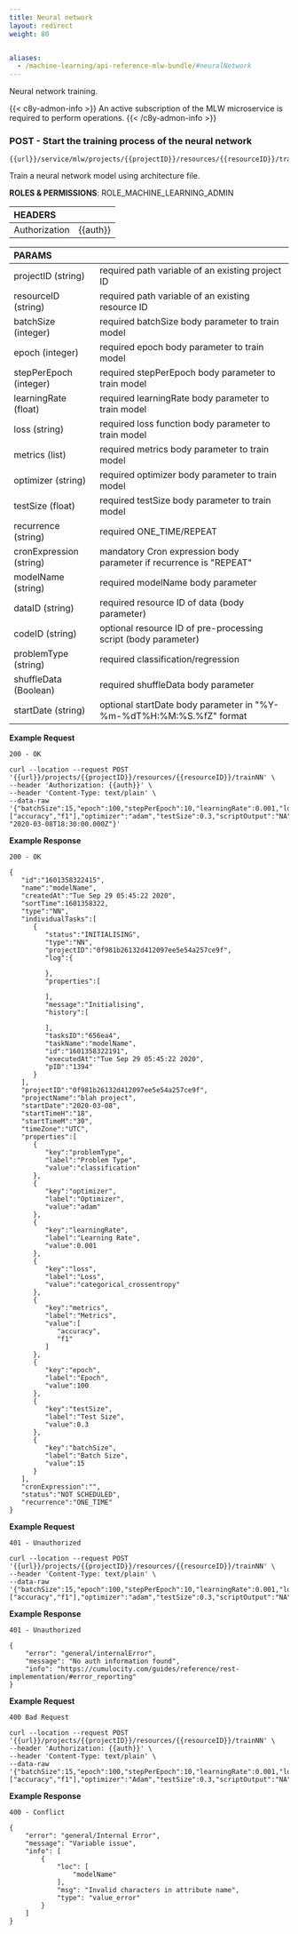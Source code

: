 ```yaml
---
title: Neural network
layout: redirect
weight: 80


aliases:
  - /machine-learning/api-reference-mlw-bundle/#neuralNetwork
---
```


Neural network training.

{{< c8y-admon-info >}}
An active subscription of the MLW microservice is required to perform operations.
{{< /c8y-admon-info >}}

### POST - Start the training process of the neural network

```
{{url}}/service/mlw/projects/{{projectID}}/resources/{{resourceID}}/trainNN
```

Train a neural network model using architecture file.

**ROLES & PERMISSIONS**: ROLE_MACHINE_LEARNING_ADMIN

|HEADERS||
|:---|:---|
|Authorization|{{auth}}

|PARAMS||
|:---|:---|
|projectID (string)| required path variable of an existing project ID
|resourceID (string)| required path variable of an existing resource ID
|batchSize (integer)| required batchSize body parameter to train model
|epoch (integer)| required epoch body parameter to train model
|stepPerEpoch (integer)| required stepPerEpoch body parameter to train model
|learningRate (float)| required learningRate body parameter to train model
|loss (string)| required loss function body parameter to train model
|metrics (list)| required metrics body parameter to train model
|optimizer (string)| required optimizer body parameter to train model
|testSize (float)| required testSize body parameter to train model
|recurrence (string)| required ONE_TIME/REPEAT
|cronExpression (string)| mandatory Cron expression body parameter if recurrence is "REPEAT"
|modelName (string)| required modelName body parameter
|dataID (string)| required resource ID of data (body parameter)
|codeID (string)| optional resource ID of pre-processing script (body parameter)
|problemType (string)| required classification/regression
|shuffleData (Boolean)| required shuffleData body parameter
|startDate (string)| optional startDate body parameter in "%Y-%m-%dT%H:%M:%S.%fZ" format

**Example Request**

```
200 - OK

curl --location --request POST '{{url}}/projects/{{projectID}}/resources/{{resourceID}}/trainNN' \
--header 'Authorization: {{auth}}' \
--header 'Content-Type: text/plain' \
--data-raw '{"batchSize":15,"epoch":100,"stepPerEpoch":10,"learningRate":0.001,"loss":"categorical_crossentropy","metrics":["accuracy","f1"],"optimizer":"adam","testSize":0.3,"scriptOutput":"NA","recurrence":"ONE_TIME","cronExpression":"","modelName":"modelName","dataID":"72c0673497344164a80e298f679b8139","shuffleData":true,"codeID":"72c0673497344164a80e298f679b8138","problemType":"classification","startDate": "2020-03-08T18:30:00.000Z"}'

```

**Example Response**

```
200 - OK

{
   "id":"1601358322415",
   "name":"modelName",
   "createdAt":"Tue Sep 29 05:45:22 2020",
   "sortTime":1601358322,
   "type":"NN",
   "individualTasks":[
      {
         "status":"INITIALISING",
         "type":"NN",
         "projectID":"0f981b26132d412097ee5e54a257ce9f",
         "log":{

         },
         "properties":[

         ],
         "message":"Initialising",
         "history":[

         ],
         "tasksID":"656ea4",
         "taskName":"modelName",
         "id":"1601358322191",
         "executedAt":"Tue Sep 29 05:45:22 2020",
         "pID":"1394"
      }
   ],
   "projectID":"0f981b26132d412097ee5e54a257ce9f",
   "projectName":"blah project",
   "startDate":"2020-03-08",
   "startTimeH":"18",
   "startTimeM":"30",
   "timeZone":"UTC",
   "properties":[
      {
         "key":"problemType",
         "label":"Problem Type",
         "value":"classification"
      },
      {
         "key":"optimizer",
         "label":"Optimizer",
         "value":"adam"
      },
      {
         "key":"learningRate",
         "label":"Learning Rate",
         "value":0.001
      },
      {
         "key":"loss",
         "label":"Loss",
         "value":"categorical_crossentropy"
      },
      {
         "key":"metrics",
         "label":"Metrics",
         "value":[
            "accuracy",
            "f1"
         ]
      },
      {
         "key":"epoch",
         "label":"Epoch",
         "value":100
      },
      {
         "key":"testSize",
         "label":"Test Size",
         "value":0.3
      },
      {
         "key":"batchSize",
         "label":"Batch Size",
         "value":15
      }
   ],
   "cronExpression":"",
   "status":"NOT SCHEDULED",
   "recurrence":"ONE_TIME"
}
```

**Example Request**

```
401 - Unauthorized

curl --location --request POST '{{url}}/projects/{{projectID}}/resources/{{resourceID}}/trainNN' \
--header 'Content-Type: text/plain' \
--data-raw '{"batchSize":15,"epoch":100,"stepPerEpoch":10,"learningRate":0.001,"loss":"categorical_crossentropy","metrics":["accuracy","f1"],"optimizer":"adam","testSize":0.3,"scriptOutput":"NA","recurrence":"ONE_TIME","cronExpression":"","modelName":"someName","dataID":"72c0673497344164a80e298f679b8138","shuffleData":true,"codeID":"72c0673497344164a80e298f679b8139","problemType":"classification"}'
```

**Example Response**

```
401 - Unauthorized

{
    "error": "general/internalError",
    "message": "No auth information found",
    "info": "https://cumulocity.com/guides/reference/rest-implementation/#error_reporting"
}
```

**Example Request**

```
400 Bad Request

curl --location --request POST '{{url}}/projects/{{projectID}}/resources/{{resourceID}}/trainNN' \
--header 'Authorization: {{auth}}' \
--header 'Content-Type: text/plain' \
--data-raw '{"batchSize":15,"epoch":100,"stepPerEpoch":10,"learningRate":0.001,"loss":"categorical_crossentropy","metrics":["accuracy","f1"],"optimizer":"Adam","testSize":0.3,"scriptOutput":"NA","recurrence":"ONE_TIME","cronExpression":"","modelName":"","shuffleData":true,"dataID":"72c0673497344164a80e298f679b8139"}'
```

**Example Response**

```
400 - Conflict

{
    "error": "general/Internal Error",
    "message": "Variable issue",
    "info": [
        {
            "loc": [
                "modelName"
            ],
            "msg": "Invalid characters in attribute name",
            "type": "value_error"
        }
    ]
}
```
